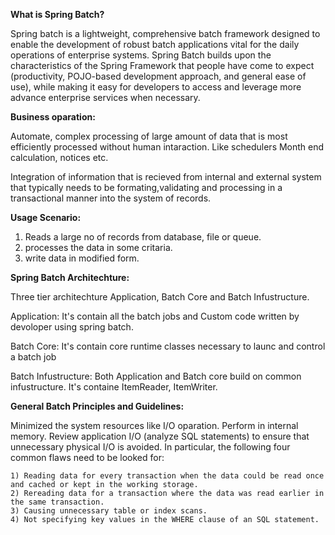 **What is Spring Batch?**

Spring batch is a lightweight, comprehensive batch framework designed to enable the development of robust batch applications vital for 
the daily operations of enterprise systems. Spring Batch builds upon the characteristics of the Spring Framework that people have
come to expect (productivity, POJO-based development approach, and general ease of use), while making it easy for developers to access 
and leverage more advance enterprise services when necessary.

**Business oparation:**

Automate, complex processing of large amount of data that is most efficiently processed without human intaraction. Like schedulers Month 
end calculation, notices etc.

Integration of information that is recieved from internal and external system that typically needs to be formating,validating and
processing in a transactional manner into the system of records.

**Usage Scenario:**

1) Reads a large no of records from database, file or queue.
2) processes the data in some critaria.
3) write data in modified form.

**Spring Batch Architechture:**

Three tier architechture Application, Batch Core and Batch Infustructure.

Application: It's contain all the batch jobs and Custom code written by devoloper using spring batch.

Batch Core: It's contain core runtime classes necessary to launc and control a batch job

Batch Infustructure: Both Application and Batch core build on common infustructure. It's containe ItemReader, ItemWriter.

**General Batch Principles and Guidelines:**

Minimized the system resources like I/O oparation. Perform in internal memory.
Review application I/O (analyze SQL statements) to ensure that unnecessary physical I/O is avoided. In particular, the following four common flaws need to be looked for:

    1) Reading data for every transaction when the data could be read once and cached or kept in the working storage.
    2) Rereading data for a transaction where the data was read earlier in the same transaction.
    3) Causing unnecessary table or index scans.
    4) Not specifying key values in the WHERE clause of an SQL statement.

